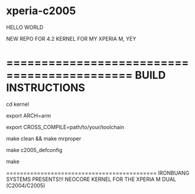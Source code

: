 xperia-c2005
============
HELLO WORLD

NEW REPO FOR 4.2 KERNEL FOR MY XPERIA M, YEY

============================================
BUILD INSTRUCTIONS
============================================
cd kernel

export ARCH=arm

export CROSS_COMPILE=path/to/your/toolchain

make clean && make mrproper

make c2005_defconfig

make

============================================
		IRONBUANG SYSTEMS PRESENTS!!!
			NEOCORE KERNEL 
	FOR THE XPERIA M DUAL (C2004/C2005)

